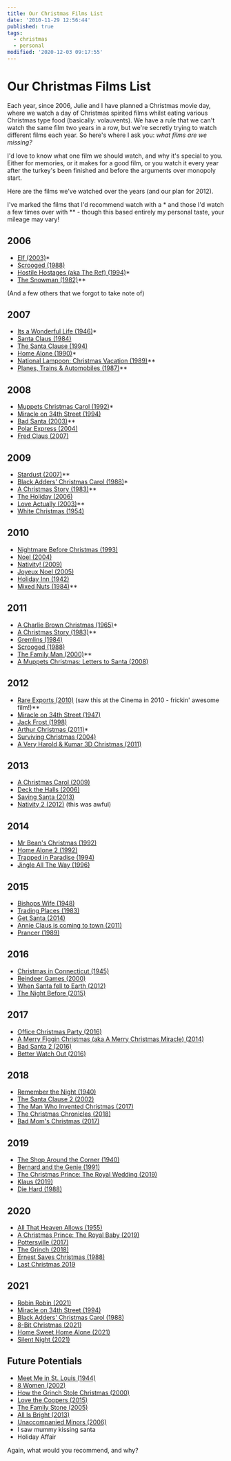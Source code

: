 ```yaml
---
title: Our Christmas Films List
date: '2010-11-29 12:56:44'
published: true
tags:
  - christmas
  - personal
modified: '2020-12-03 09:17:55'
---
```

# Our Christmas Films List

Each year, since 2006, Julie and I have planned a Christmas movie day, where we
watch a day of Christmas spirited films whilst eating various Christmas type
food (basically: volauvents). We have a rule that we can't watch the same film
two years in a row, but we're secretly trying to watch different films each
year. So here's where I ask you: _what films are we missing?_

<!--more-->

I'd love to know what one film we should watch, and why it's special to you.
Either for memories, or it makes for a good film, or you watch it every year
after the turkey's been finished and before the arguments over monopoly start.

Here are the films we've watched over the years (and our plan for 2012).

I've marked the films that I'd recommend watch with a \* and those I'd watch a
few times over with \*\* - though this based entirely my personal taste, your
mileage may vary!

## 2006

* [Elf (2003)](https://www.imdb.com/title/tt0319343/ "Elf (2003) - IMDb")\*
* [Scrooged (1988)](https://www.imdb.com/title/tt0096061/ "Scrooged (1988) - IMDb")
* [Hostile Hostages (aka The Ref) (1994)](https://www.imdb.com/title/tt0110955/ "The Ref (1994) - IMDb")\*
* [The Snowman (1982)](https://www.imdb.com/title/tt0084701/ "The Snowman (1982) - IMDb")\*\*

(And a few others that we forgot to take note of)

## 2007

* [Its a Wonderful Life (1946)](https://www.imdb.com/title/tt0038650/ "It's a Wonderful Life (1946) - IMDb")\*
* [Santa Claus (1984)](https://www.imdb.com/title/tt0089961/ "Santa Claus (1985) - IMDb")
* [The Santa Clause (1994)](https://www.imdb.com/title/tt0111070/ "The Santa Clause (1994) - IMDb")
* [Home Alone (1990)](https://www.imdb.com/title/tt0099785/ "Home Alone (1990) - IMDb")\*
* [National Lampoon: Christmas Vacation (1989)](https://www.imdb.com/title/tt0097958/ "Christmas Vacation (1989) - IMDb")\*\*
* [Planes, Trains &amp; Automobiles (1987)](https://www.imdb.com/title/tt0093748/ "Planes, Trains & Automobiles (1987) - IMDb")\*\*

## 2008

* [Muppets Christmas Carol (1992)](https://www.imdb.com/title/tt0104940/ "The Muppet Christmas Carol (1992) - IMDb")\*
* [Miracle on 34th Street (1994)](https://www.imdb.com/title/tt0110527/ "Miracle on 34th Street (1994) - IMDb")
* [Bad Santa (2003)](https://www.imdb.com/title/tt0307987/ "Bad Santa (2003) - IMDb")\*\*
* [Polar Express (2004)](https://www.imdb.com/title/tt0338348/ "The Polar Express (2004) - IMDb")
* [Fred Claus (2007)](https://www.imdb.com/title/tt0486583/ "Fred Claus (2007) - IMDb")

## 2009

* [Stardust (2007)](https://www.imdb.com/title/tt0486655/ "Stardust (2007) - IMDb")\*\*
* [Black Adders' Christmas Carol (1988)](https://www.imdb.com/title/tt0094754/ "Blackadder's Christmas Carol (TV 1988) - IMDb")\*
* [A Christmas Story (1983)](https://www.imdb.com/title/tt0085334/ "A Christmas Story (1983) - IMDb")\*\*
* [The Holiday (2006)](https://www.imdb.com/title/tt0457939/ "The Holiday (2006) - IMDb")
* [Love Actually (2003)](https://www.imdb.com/title/tt0314331/ "Love Actually (2003) - IMDb")\*\*
* [White Christmas (1954)](https://www.imdb.com/title/tt0047673/ "White Christmas (1954) - IMDb")

## 2010

* [Nightmare Before Christmas (1993)](https://www.imdb.com/title/tt0107688/ "The Nightmare Before Christmas (1993) - IMDb")
* [Noel (2004)](https://www.imdb.com/title/tt0383534/ "Noel (2004) - IMDb")
* [Nativity! (2009)](https://www.imdb.com/title/tt1242447/ "Nativity! (2009) - IMDb")
* [Joyeux Noel (2005)](https://www.imdb.com/title/tt0424205/ "Joyeux Noel (2005) - IMDb")
* [Holiday Inn (1942)](https://www.imdb.com/title/tt0034862/ "Holiday Inn (1942) - IMDb")
* [Mixed Nuts (1984)](https://www.imdb.com/title/tt0110538/)\*\*

## 2011

* [A Charlie Brown Christmas (1965)](https://www.imdb.com/title/tt0059026/)\*
* [A Christmas Story (1983)](https://www.imdb.com/title/tt0085334/ "A Christmas Story (1983) - IMDb")\*\*
* [Gremlins (1984)](https://www.imdb.com/title/tt0087363/)
* [Scrooged (1988)](https://www.imdb.com/title/tt0096061/ "Scrooged (1988) - IMDb")
* [The Family Man (2000)](https://www.imdb.com/title/tt0218967/)\*\*
* [A Muppets Christmas: Letters to Santa (2008)](https://www.imdb.com/title/tt1292569/)

## 2012

* [Rare Exports (2010)](https://www.imdb.com/title/tt1401143/) (saw this at the
  Cinema in 2010 - frickin' awesome film!)\*\*
* [Miracle on 34th Street (1947)](https://www.imdb.com/title/tt0039628/)
* [Jack Frost (1998)](https://www.imdb.com/title/tt0141109/ "Jack Frost (1998) - IMDb")
* [Arthur Christmas (2011)](https://www.imdb.com/title/tt1430607/)\*
* [Surviving Christmas (2004)](http://uk.imdb.com/title/tt0252028/)
* [A Very Harold & Kumar 3D Christmas (2011)](https://www.imdb.com/title/tt1268799/)

## 2013

* [A Christmas Carol (2009)](https://www.imdb.com/title/tt1067106/)
* [Deck the Halls (2006)](https://www.imdb.com/title/tt0790604/)
* [Saving Santa (2013)](https://www.imdb.com/title/tt2204315/)
* [Nativity 2 (2012)](https://www.imdb.com/title/tt2089750/) (this was awful)

## 2014

* [Mr Bean's Christmas (1992)](https://www.imdb.com/title/tt0365495/)
* [Home Alone 2 (1992)](https://www.imdb.com/title/tt0104431/)
* [Trapped in Paradise (1994)](https://www.imdb.com/title/tt0111477/)
* [Jingle All The Way (1996)](https://www.imdb.com/title/tt0116705/ "Jingle All the Way (1996) - IMDb")

## 2015

* [Bishops Wife (1948)](https://www.imdb.com/title/tt0039190/)
* [Trading Places (1983)](https://www.imdb.com/title/tt0086465/)
* [Get Santa (2014)](https://www.imdb.com/title/tt1935940/)
* [Annie Claus is coming to town (2011)](https://www.imdb.com/title/tt1910501/)
* [Prancer (1989)](https://www.imdb.com/title/tt0098115/)

## 2016

* [Christmas in Connecticut (1945)](https://www.imdb.com/title/tt0037595/)
* [Reindeer Games (2000)](https://www.imdb.com/title/tt0184858/)
* [When Santa fell to Earth (2012)](https://www.imdb.com/title/tt1794725)
* [The Night Before (2015)](https://www.imdb.com/title/tt3530002/)

## 2017

* [Office Christmas Party (2016)](https://www.imdb.com/title/tt1711525/)
* [A Merry Figgin Christmas (aka A Merry Christmas Miracle) (2014)](https://www.imdb.com/title/tt0910885/)
* [Bad Santa 2 (2016)](https://www.imdb.com/title/tt1798603/)
* [Better Watch Out (2016)](https://www.imdb.com/title/tt4443658/)

## 2018

* [Remember the Night (1940)](https://www.imdb.com/title/tt0032981/?ref_=nv_sr_1)
* [The Santa Clause 2 (2002)](https://www.imdb.com/title/tt0304669/?ref_=fn_al_tt_1)
* [The Man Who Invented Christmas (2017)](https://www.imdb.com/title/tt6225520/?ref_=nv_sr_1)
* [The Christmas Chronicles (2018)](https://www.imdb.com/title/tt2990140/?ref_=nv_sr_1)
* [Bad Mom's Christmas (2017)](https://www.imdb.com/title/tt6359956/)

## 2019

* [The Shop Around the Corner (1940)](https://www.imdb.com/title/tt0033045/)
* [Bernard and the Genie (1991)](https://www.imdb.com/title/tt0101435/)
* [The Christmas Prince: The Royal Wedding (2019)](https://www.imdb.com/title/tt8709036/)
* [Klaus (2019)](https://www.imdb.com/title/tt4729430/)
* [Die Hard (1988)](https://www.imdb.com/title/tt0095016/)

## 2020

* [All That Heaven Allows (1955)](https://www.imdb.com/title/tt0047811/)
* [A Christmas Prince: The Royal Baby (2019)](https://www.imdb.com/title/tt10006006/)
* [Pottersville (2017)](https://www.imdb.com/title/tt3672120/)
* [The Grinch (2018)](https://www.imdb.com/title/tt2709692/)
* [Ernest Saves Christmas (1988)](https://www.imdb.com/title/tt0095107/)
* [Last Christmas 2019](https://www.imdb.com/title/tt8623904/)

## 2021

* [Robin Robin (2021)](https://www.imdb.com/title/tt11332850/)
* [Miracle on 34th Street (1994)](https://www.imdb.com/title/tt0110527/ "Miracle on 34th Street (1994) - IMDb")
* [Black Adders' Christmas Carol (1988)](https://www.imdb.com/title/tt0094754/ "Blackadder's Christmas Carol (TV 1988) - IMDb")
* [8-Bit Christmas (2021)](https://www.imdb.com/title/tt11540284/)
* [Home Sweet Home Alone (2021)](https://www.imdb.com/title/tt11012066/)
* [Silent Night (2021)](https://www.imdb.com/title/tt11628854/)

## Future Potentials

* [Meet Me in St. Louis (1944)](https://www.imdb.com/title/tt0037059/)
* [8 Women (2002)](https://www.imdb.com/title/tt0283832/)
* [How the Grinch Stole Christmas (2000)](https://www.imdb.com/title/tt0170016/)
* [Love the Coopers (2015)](https://www.imdb.com/title/tt2279339/)
* [The Family Stone (2005)](https://www.imdb.com/title/tt0356680/)
* [All Is Bright (2013)](https://www.imdb.com/title/tt1462901/)
* [Unaccompanied Minors (2006)](https://www.imdb.com/title/tt0488658/)
* I saw mummy kissing santa
* Holiday Affair

Again, what would you recommend, and why?

